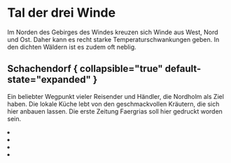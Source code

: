 # Tal der drei Winde

Im Norden des Gebirges des Windes kreuzen sich Winde aus West, Nord und Ost. Daher kann es recht starke
Temperaturschwankungen geben. In den dichten Wäldern ist es zudem oft neblig.

## Schachendorf { collapsible="true" default-state="expanded" }

Ein beliebter Wegpunkt vieler Reisender und Händler, die Nordholm als Ziel haben. Die lokale Küche lebt von den
geschmackvollen Kräutern, die sich hier anbauen lassen. Die erste Zeitung Faergrias soll hier gedruckt worden sein.

<procedure title="Charaktere aktuell an diesem Ort">
<list columns="3">
<li><a href="Falk.md"></a></li>
<li><a href="Gretchen.md"></a></li>
<li><a href="Vernia.md"></a></li>
<li><a href="Alice.md"></a></li>
</list>
</procedure>
